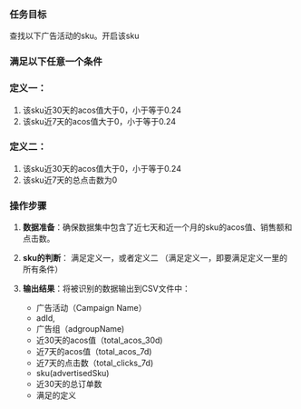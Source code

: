 ### 任务目标
查找以下广告活动的sku。开启该sku

### 满足以下任意一个条件

### 定义一：
1. 该sku近30天的acos值大于0，小于等于0.24
2. 该sku近7天的acos值大于0，小于等于0.24


### 定义二：
1. 该sku近30天的acos值大于0，小于等于0.24
2. 该sku近7天的总点击数为0

### 操作步骤
1. **数据准备**：确保数据集中包含了近七天和近一个月的sku的acos值、销售额和点击数。

2. **sku的判断**：
  满足定义一，或者定义二
  （满足定义一，即要满足定义一里的所有条件）

3. **输出结果**：将被识别的数据输出到CSV文件中：
   - 广告活动（Campaign Name）
   - adId,
   - 广告组（adgroupName)
   - 近30天的acos值（total_acos_30d)
   - 近7天的acos值（total_acos_7d)
   - 近7天的点击数（total_clicks_7d)
   - sku(advertisedSku)
   - 近30天的总订单数
   - 满足的定义












